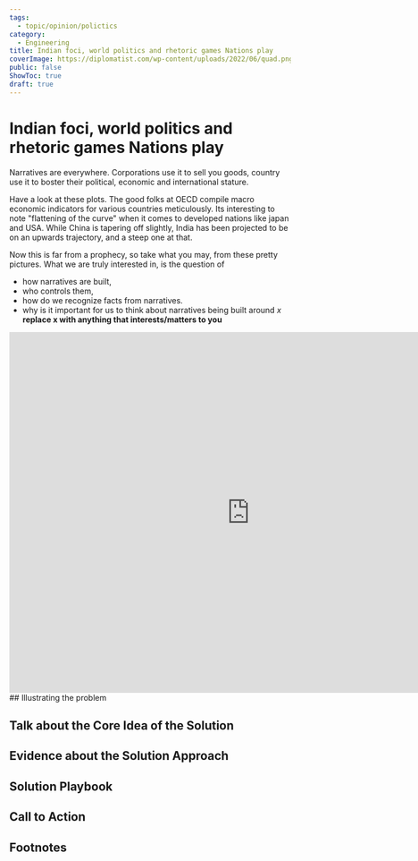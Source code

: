 ```yaml
---
tags:
  - topic/opinion/polictics
category:
  - Engineering
title: Indian foci, world politics and rhetoric games Nations play
coverImage: https://diplomatist.com/wp-content/uploads/2022/06/quad.png
public: false
ShowToc: true
draft: true
---
```

# Indian foci, world politics and rhetoric games Nations play

Narratives are everywhere. Corporations use it to sell you goods, country use it to boster their political, economic and international stature. 

Have a look at these plots. 
The good folks at OECD compile macro economic indicators for various countries meticulously. 
Its interesting to note "flattening of the curve" when it comes to developed nations like japan and USA. 
While China is tapering off slightly, India has been projected to be on an upwards trajectory, and a steep one at that.

Now this is far from a prophecy, so take what you may, from these pretty pictures. 
What we are truly interested in, is the question of 
- how narratives are built, 
- who controls them, 
- how do we recognize facts from narratives. 
- why is it important for us to think about narratives being built around *x*  __replace x with anything that interests/matters to you__

<iframe src="https://data.oecd.org/chart/7iN7" width="860" height="645" style="border: 0" mozallowfullscreen="true" webkitallowfullscreen="true" allowfullscreen="true">OECD Chart: Real GDP long-term forecast, Total, Million US dollars, Annual, 2020 – 2060
</iframe>
## Illustrating the problem


## Talk about the Core Idea of the Solution


## Evidence about the Solution Approach


## Solution Playbook 


## Call to Action


## Footnotes